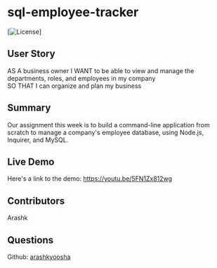 # sql-employee-tracker

[![License](https://img.shields.io/badge/License-MIT-yellow.svg)]

## User Story

AS A business owner
I WANT to be able to view and manage the departments, roles, and employees in my company\
SO THAT I can organize and plan my business

## Summary

Our assignment this week is to build a command-line application from scratch to manage a company's employee database, using Node.js, Inquirer, and MySQL.

## Live Demo

Here's a link to the demo:  <https://youtu.be/5FN1Zx812wg>

## Contributors

  Arashk

## Questions

  Github: [arashkyoosha](http://github.com/arashkyoosha)
